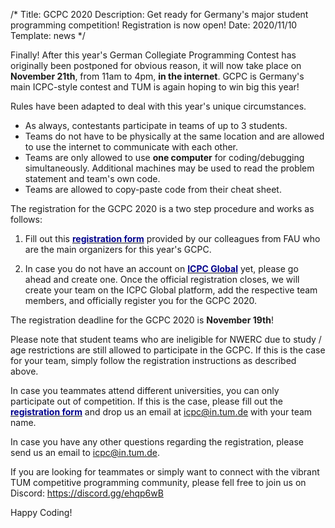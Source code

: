 /*
Title: GCPC 2020
Description: Get ready for Germany's major student programming competition! Registration is now open!
Date: 2020/11/10
Template: news
*/

Finally! After this year's German Collegiate Programming Contest has originally been postponed for obvious reason, it will now take place on **November 21th**, from 11am to 4pm, **in the internet**. GCPC is Germany's main ICPC-style contest and TUM is again hoping to win big this year!

Rules have been adapted to deal with this year's unique circumstances.
- As always, contestants participate in teams of up to 3 students.
- Teams do not have to be physically at the same location and are allowed to use the internet to communicate with each other.
- Teams are only allowed to use **one computer** for coding/debugging simultaneously. Additional machines may be used to read the problem statement and team's own code.
- Teams are allowed to copy-paste code from their cheat sheet.

The registration for the GCPC 2020 is a two step procedure and works as follows:

1) Fill out this [<span style="color:darkblue">**registration form**</span>](https://icpc.cs.fau.de/anmeldung/) provided by our colleagues from FAU who are the main organizers for this year's GCPC.

2) In case you do not have an account on [<span style="color:darkblue">**ICPC Global**</span>](https://icpc.global/) yet, please go ahead and create one. Once the official registration closes, we will create your team on the ICPC Global platform, add the respective team members, and officially register you for the GCPC 2020.

The registration deadline for the GCPC 2020 is **November 19th**!

Please note that student teams who are ineligible for NWERC due to study / age restrictions are still allowed to participate in the GCPC. If this is the case for your team, simply follow the registration instructions as described above.

In case you teammates attend different universities, you can only participate out of competition. If this is the case, please fill out the [<span style="color:darkblue">**registration form**</span>](https://icpc.cs.fau.de/anmeldung/) and drop us an email at icpc@in.tum.de with your team name.

In case you have any other questions regarding the registration, please send us an email to icpc@in.tum.de.

If you are looking for teammates or simply want to connect with the vibrant TUM competitive programming community, please fell free to join us on Discord: https://discord.gg/ehqp6wB

Happy Coding!